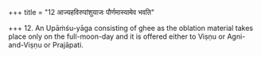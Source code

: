 +++
title = "12 आज्यहविरुपांशुयाजः पौर्णमास्यामेव भवति"

+++
12. An Upāṁśu-yāga consisting of ghee as the oblation material takes place only on the full-moon-day and it is offered either to Viṣṇu or Agni-and-Viṣṇu or Prajāpati.
